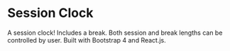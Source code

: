 # Session Clock

A session clock! Includes a break. Both session and break lengths can be controlled by user. Built with Bootstrap 4 and React.js.
